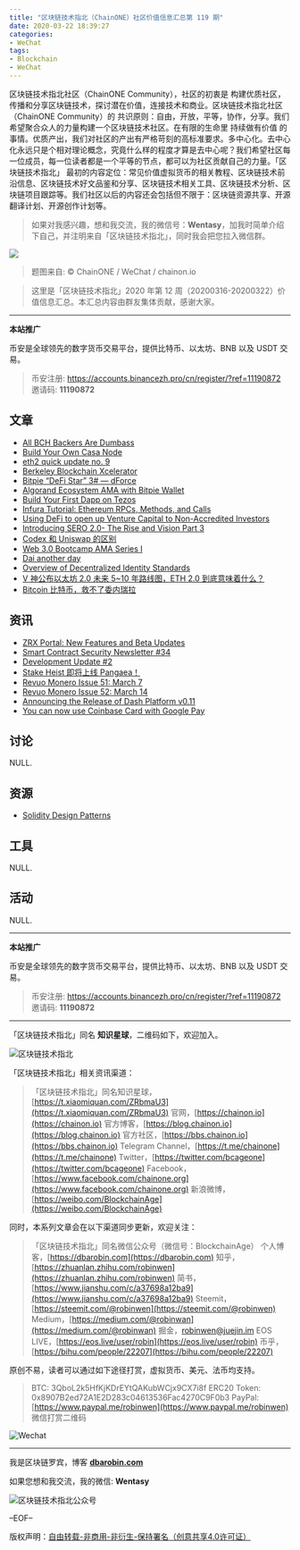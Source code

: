 ```yaml
---
title: "区块链技术指北（ChainONE）社区价值信息汇总第 119 期"
date: 2020-03-22 18:39:27
categories:
- WeChat
tags:
- Blockchain
- WeChat
---
```

区块链技术指北社区（ChainONE Community），社区的初衷是 构建优质社区，传播和分享区块链技术，探讨潜在价值，连接技术和商业。区块链技术指北社区（ChainONE Community）的 共识原则：自由，开放，平等，协作，分享。我们希望聚合众人的力量构建一个区块链技术社区。在有限的生命里 持续做有价值 的事情。优质产出，我们对社区的产出有严格苛刻的高标准要求。多中心化。去中心化永远只是个相对理论概念，究竟什么样的程度才算是去中心呢？我们希望社区每一位成员，每一位读者都是一个平等的节点，都可以为社区贡献自己的力量。「区块链技术指北」 最初的内容定位：常见价值虚拟货币的相关教程、区块链技术前沿信息、区块链技术好文品鉴和分享、区块链技术相关工具、区块链技术分析、区块链项目跟踪等。我们社区以后的内容还会包括但不限于：区块链资源共享、开源翻译计划、开源创作计划等。
<!-- more -->

> 如果对我感兴趣，想和我交流，我的微信号：**Wentasy**，加我时简单介绍下自己，并注明来自「区块链技术指北」，同时我会把您拉入微信群。

![](https://cdn.dbarobin.com/EFxCQjC.png)

> 题图来自: © ChainONE / WeChat / chainon.io

> 这里是「区块链技术指北」2020 年第 12 周（20200316-20200322）价值信息汇总。本汇总内容由群友集体贡献，感谢大家。

***

**本站推广**

币安是全球领先的数字货币交易平台，提供比特币、以太坊、BNB 以及 USDT 交易。

> 币安注册: https://accounts.binancezh.pro/cn/register/?ref=11190872
> 邀请码: **11190872**

## 文章

* [All BCH Backers Are Dumbass](https://bbs.chainon.io/d/5417)
* [Build Your Own Casa Node](https://bbs.chainon.io/d/5419)
* [eth2 quick update no. 9](https://bbs.chainon.io/d/5422)
* [Berkeley Blockchain Xcelerator](https://bbs.chainon.io/d/5424)
* [Bitpie “DeFi Star” 3# — dForce](https://bbs.chainon.io/d/5427)
* [Algorand Ecosystem AMA with Bitpie Wallet](https://bbs.chainon.io/d/5428)
* [Build Your First Dapp on Tezos](https://bbs.chainon.io/d/5429)
* [Infura Tutorial: Ethereum RPCs, Methods, and Calls](https://bbs.chainon.io/d/5430)
* [Using DeFi to open up Venture Capital to Non-Accredited Investors](https://bbs.chainon.io/d/5432)
* [Introducing SERO 2.0- The Rise and Vision Part 3](https://bbs.chainon.io/d/5433)
* [Codex 和 Uniswap 的区别](https://bbs.chainon.io/d/5434)
* [Web 3.0 Bootcamp AMA Series I](https://bbs.chainon.io/d/5435)
* [Dai another day](https://bbs.chainon.io/d/5436)
* [Overview of Decentralized Identity Standards](https://bbs.chainon.io/d/5437)
* [V 神公布以太坊 2.0 未来 5~10 年路线图，ETH 2.0 到底意味着什么？](https://bbs.chainon.io/d/5440)
* [Bitcoin 比特币，救不了委内瑞拉](https://bbs.chainon.io/d/5441)

## 资讯

* [ZRX Portal: New Features and Beta Updates](https://bbs.chainon.io/d/5418)
* [Smart Contract Security Newsletter #34](https://bbs.chainon.io/d/5420)
* [Development Update #2](https://bbs.chainon.io/d/5421)
* [Stake Heist 即将上线 Pangaea！](https://bbs.chainon.io/d/5423)
* [Revuo Monero Issue 51: March 7](https://bbs.chainon.io/d/5425)
* [Revuo Monero Issue 52: March 14](https://bbs.chainon.io/d/5426)
* [Announcing the Release of Dash Platform v0.11](https://bbs.chainon.io/d/5431)
* [You can now use Coinbase Card with Google Pay](https://bbs.chainon.io/d/5439)

## 讨论

NULL.

## 资源

* [Solidity Design Patterns](https://bbs.chainon.io/d/5443)

## 工具

NULL.

## 活动

NULL.

***

**本站推广**

币安是全球领先的数字货币交易平台，提供比特币、以太坊、BNB 以及 USDT 交易。

> 币安注册: https://accounts.binancezh.pro/cn/register/?ref=11190872
> 邀请码: **11190872**

***

「区块链技术指北」同名 **知识星球**，二维码如下，欢迎加入。

![区块链技术指北](https://cdn.dbarobin.com/3YzonTR.png)

「区块链技术指北」相关资讯渠道：

> 「区块链技术指北」同名知识星球，[https://t.xiaomiquan.com/ZRbmaU3](https://t.xiaomiquan.com/ZRbmaU3)
> 官网，[https://chainon.io](https://chainon.io)
> 官方博客，[https://blog.chainon.io](https://blog.chainon.io)
> 官方社区，[https://bbs.chainon.io](https://bbs.chainon.io)
> Telegram Channel，[https://t.me/chainone](https://t.me/chainone)
> Twitter，[https://twitter.com/bcageone](https://twitter.com/bcageone)
> Facebook，[https://www.facebook.com/chainone.org](https://www.facebook.com/chainone.org)
> 新浪微博，[https://weibo.com/BlockchainAge](https://weibo.com/BlockchainAge)

同时，本系列文章会在以下渠道同步更新，欢迎关注：

> 「区块链技术指北」同名微信公众号（微信号：BlockchainAge）
> 个人博客，[https://dbarobin.com](https://dbarobin.com)
> 知乎，[https://zhuanlan.zhihu.com/robinwen](https://zhuanlan.zhihu.com/robinwen)
> 简书，[https://www.jianshu.com/c/a37698a12ba9](https://www.jianshu.com/c/a37698a12ba9)
> Steemit，[https://steemit.com/@robinwen](https://steemit.com/@robinwen)
> Medium，[https://medium.com/@robinwan](https://medium.com/@robinwan)
> 掘金，[robinwen@juejin.im](https://juejin.im/user/5673ccae60b2260ee435f89a/posts)
> EOS LIVE，[https://eos.live/user/robin](https://eos.live/user/robin)
> 币乎，[https://bihu.com/people/22207](https://bihu.com/people/22207)

原创不易，读者可以通过如下途径打赏，虚拟货币、美元、法币均支持。

> BTC: 3QboL2k5HfKjKDrEYtQAKubWCjx9CX7i8f
> ERC20 Token: 0x8907B2ed72A1E2D283c04613536Fac4270C9F0b3
> PayPal: [https://www.paypal.me/robinwen](https://www.paypal.me/robinwen)
> 微信打赏二维码

![Wechat](https://cdn.dbarobin.com/SzoNl5b.jpg)

***

我是区块链罗宾，博客 **[dbarobin.com](https://dbarobin.com/)**

如果您想和我交流，我的微信: **Wentasy**

![区块链技术指北公众号](https://cdn.dbarobin.com/w0wignb.png)

–EOF–

版权声明：[自由转载-非商用-非衍生-保持署名（创意共享4.0许可证）](http://creativecommons.org/licenses/by-nc-nd/4.0/deed.zh)